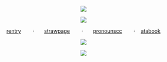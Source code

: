 <p align="center"

  ![](https://file.garden/aMn-jzbg43nKL-ik/tumblr_7609cc29c8b7008253ed9b086da2c7b4_d46dd843_1280.png)
  <p align="center"

![](https://komarev.com/ghpvc/?username=your-github-username&color=F98897&label=did+you+miss+me?)
<p align="center"

[rentry](https://rentry.co/momongaz)‎ ‎ ‎ ‎ ‎ ‎ ‎ ‎ ·‎ ‎ ‎ ‎ ‎ ‎ ‎ [strawpage](https://medstaffbrainrot.straw.page/)‎ ‎ ‎ ‎ ‎ ‎ ‎ ‎ ·‎ ‎ ‎ ‎ ‎ ‎ ‎ [pronounscc](https://pronouns.cc/@REVERISTCALICO)‎ ‎ ‎ ‎ ‎ ‎ ‎ ‎ ·‎ ‎ ‎ ‎ ‎ ‎ ‎ [atabook](https://eunashyuri.atabook.org/)
 <p align="center"

![](https://file.garden/aMn-jzbg43nKL-ik/ezgif-6fd68b7692a7a7.gif)
<p align="center"

![](https://64.media.tumblr.com/5615d89cc0d49f8405d6fb7bf6914763/98540c94592d258b-39/s1280x1920/fcce5d6ffd8f30d31bdb009e80407e25e6c8d0e8.pnj)
